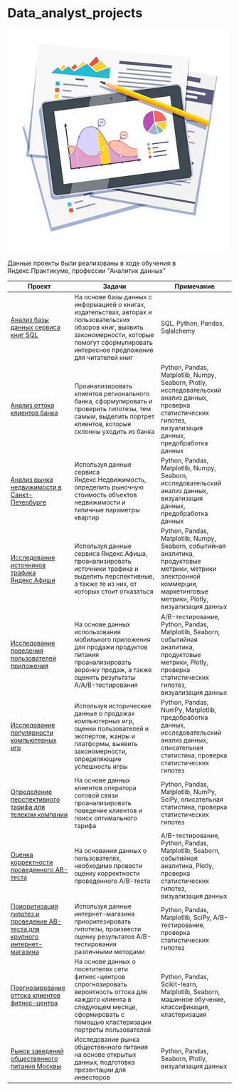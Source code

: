 # Data_analyst_projects

![](https://github.com/AlexaBogdan/data_analyst_projects/blob/main/image/%D0%B0%D0%BD%D0%B0%D0%BB%D0%B8%D1%82%D0%B8%D0%BA%D0%B0.jpg?raw=true)

Данные проекты были реализованы в ходе обучения в Яндекс.Практикуме, профессии "Аналитик данных"


| Проект | Задачи | Примечание |
|--------|--------|------------|
|[Анализ базы данных сервиса книг SQL](https://github.com/AlexaBogdan/data_analyst_projects/tree/main/%D0%90%D0%BD%D0%B0%D0%BB%D0%B8%D0%B7%20%D0%B1%D0%B0%D0%B7%D1%8B%20%D0%B4%D0%B0%D0%BD%D0%BD%D1%8B%D1%85%20%D1%81%D0%B5%D1%80%D0%B2%D0%B8%D1%81%D0%B0%20%D0%BA%D0%BD%D0%B8%D0%B3%20SQL)|На основе базы данных с информацией о книгах, издательствах, авторах и пользовательских обзоров книг, выявить закономерности, которые помогут сформулировать интересное предложение для читателей книг|SQL, Python, Pandas, Sqlalchemy|
|[Анализ оттока клиентов банка](https://github.com/AlexaBogdan/data_analyst_projects/tree/main/%D0%90%D0%BD%D0%B0%D0%BB%D0%B8%D0%B7%20%D0%BE%D1%82%D1%82%D0%BE%D0%BA%D0%B0%20%D0%BA%D0%BB%D0%B8%D0%B5%D0%BD%D1%82%D0%BE%D0%B2%20%D0%B1%D0%B0%D0%BD%D0%BA%D0%B0)|Проанализировать клиентов регионального банка, сформулировать и проверить гипотезы, тем самым, выделить портрет клиентов, которые склонны уходить из банка|Python, Pandas, Matplotlib, Numpy, Seaborn, Plotly, исследовательский анализ данных, проверка статистических гипотез, визуализация данных, предобработка данных|
|[Анализ рынка недвижимости в Санкт-Петербурге](https://github.com/AlexaBogdan/data_analyst_projects/tree/main/%D0%90%D0%BD%D0%B0%D0%BB%D0%B8%D0%B7%20%D1%80%D1%8B%D0%BD%D0%BA%D0%B0%20%D0%BD%D0%B5%D0%B4%D0%B2%D0%B8%D0%B6%D0%B8%D0%BC%D0%BE%D1%81%D1%82%D0%B8%20%D0%B2%20%D0%A1%D0%B0%D0%BD%D0%BA%D1%82-%D0%9F%D0%B5%D1%82%D0%B5%D1%80%D0%B1%D1%83%D1%80%D0%B3%D0%B5)|Используя данные сервиса Яндекс.Недвижимость, определить рыночную стоимость объектов недвижимости и типичные параметры квартир|Python, Pandas, Matplotlib, Numpy, Seaborn, исследовательский анализ данных, визуализация данных, предобработка данных|
|[Исследование источников трафика Яндекс.Афиши](https://github.com/AlexaBogdan/data_analyst_projects/tree/main/%D0%98%D1%81%D1%81%D0%BB%D0%B5%D0%B4%D0%BE%D0%B2%D0%B0%D0%BD%D0%B8%D0%B5%20%D0%B8%D1%81%D1%82%D0%BE%D1%87%D0%BD%D0%B8%D0%BA%D0%BE%D0%B2%20%D1%82%D1%80%D0%B0%D1%84%D0%B8%D0%BA%D0%B0%20%D0%AF%D0%BD%D0%B4%D0%B5%D0%BA%D1%81.%D0%90%D1%84%D0%B8%D1%88%D0%B8)|Используя данные сервиса Яндекс.Афиша, проанализировать источники трафика и выделить перспективные, а также те из них, от которых стоит отказаться|Python, Pandas, Matplotlib, Numpy, Seaborn, событийная аналитика, продуктовые метрики, метрики электронной коммерции, маркетинговые метрики, Plotly, визуализация данных|
|[Исследование поведения пользователей приложения](https://github.com/AlexaBogdan/data_analyst_projects/tree/main/%D0%98%D1%81%D1%81%D0%BB%D0%B5%D0%B4%D0%BE%D0%B2%D0%B0%D0%BD%D0%B8%D0%B5%20%D0%BF%D0%BE%D0%B2%D0%B5%D0%B4%D0%B5%D0%BD%D0%B8%D1%8F%20%D0%BF%D0%BE%D0%BB%D1%8C%D0%B7%D0%BE%D0%B2%D0%B0%D1%82%D0%B5%D0%BB%D0%B5%D0%B9%20%D0%BF%D1%80%D0%B8%D0%BB%D0%BE%D0%B6%D0%B5%D0%BD%D0%B8%D1%8F)|На основе данных использования мобильного приложения для продажи продуктов питания проанализировать воронку продаж, а также оценить результаты A/A/B-тестирования|A/B-тестирование, Python, Pandas, Matplotlib, Seaborn, событийная аналитика, продуктовые метрики, Plotly, проверка статистических гипотез, визуализация данных|
|[Исследование популярности компьютерных игр](https://github.com/AlexaBogdan/data_analyst_projects/tree/main/%D0%98%D1%81%D1%81%D0%BB%D0%B5%D0%B4%D0%BE%D0%B2%D0%B0%D0%BD%D0%B8%D0%B5%20%D0%BF%D0%BE%D0%BF%D1%83%D0%BB%D1%8F%D1%80%D0%BD%D0%BE%D1%81%D1%82%D0%B8%20%D0%BA%D0%BE%D0%BC%D0%BF%D1%8C%D1%8E%D1%82%D0%B5%D1%80%D0%BD%D1%8B%D1%85%20%D0%B8%D0%B3%D1%80)|Используя исторические данные о продажах компьютерных игр, оценки пользователей и экспертов, жанры и платформы, выявить закономерности, определяющие успешность игры |Python, Pandas, NumPy, Matplotlib, предобработка данных, исследовательский анализ данных, описательная статистика, проверка статистических гипотез|
|[Определение перспективного тарифа для телеком компании](https://github.com/AlexaBogdan/data_analyst_projects/tree/main/%D0%9E%D0%BF%D1%80%D0%B5%D0%B4%D0%B5%D0%BB%D0%B5%D0%BD%D0%B8%D0%B5%20%D0%BF%D0%B5%D1%80%D1%81%D0%BF%D0%B5%D0%BA%D1%82%D0%B8%D0%B2%D0%BD%D0%BE%D0%B3%D0%BE%20%D1%82%D0%B0%D1%80%D0%B8%D1%84%D0%B0%20%D0%B4%D0%BB%D1%8F%20%D1%82%D0%B5%D0%BB%D0%B5%D0%BA%D0%BE%D0%BC%20%D0%BA%D0%BE%D0%BC%D0%BF%D0%B0%D0%BD%D0%B8%D0%B8)|На основе данных клиентов оператора сотовой связи проанализировать поведение клиентов и поиск оптимального тарифа|Python, Pandas, Matplotlib, NumPy, SciPy, описательная статистика, проверка статистических гипотез|
|[Оценка корректности проведенного АВ-теста](https://github.com/AlexaBogdan/data_analyst_projects/tree/main/%D0%9E%D1%86%D0%B5%D0%BD%D0%BA%D0%B0%20%D0%BA%D0%BE%D1%80%D1%80%D0%B5%D0%BA%D1%82%D0%BD%D0%BE%D1%81%D1%82%D0%B8%20%D0%BF%D1%80%D0%BE%D0%B2%D0%B5%D0%B4%D0%B5%D0%BD%D0%BD%D0%BE%D0%B3%D0%BE%20%D0%90%D0%92-%D1%82%D0%B5%D1%81%D1%82%D0%B0)|На основании данных о пользователях, необходимо провести оценку корректности проведенного А/В-теста|A/B-тестирование, Python, Pandas, Matplotlib, Seaborn, событийная аналитика, Plotly, проверка статистических гипотез, визуализация данных|
|[Приоритизация гипотез и проведение АВ-теста для крупного интернет-магазина](https://github.com/AlexaBogdan/data_analyst_projects/tree/main/%D0%9F%D1%80%D0%B8%D0%BE%D1%80%D0%B8%D1%82%D0%B8%D0%B7%D0%B0%D1%86%D0%B8%D1%8F%20%D0%B3%D0%B8%D0%BF%D0%BE%D1%82%D0%B5%D0%B7%20%D0%B8%20%D0%BF%D1%80%D0%BE%D0%B2%D0%B5%D0%B4%D0%B5%D0%BD%D0%B8%D0%B5%20%D0%90%D0%92-%D1%82%D0%B5%D1%81%D1%82%D0%B0%20%D0%B4%D0%BB%D1%8F%20%D0%BA%D1%80%D1%83%D0%BF%D0%BD%D0%BE%D0%B3%D0%BE%20%D0%B8%D0%BD%D1%82%D0%B5%D1%80%D0%BD%D0%B5%D1%82-%D0%BC%D0%B0%D0%B3%D0%B0%D0%B7%D0%B8%D0%BD%D0%B0)|Используя данные интернет-магазина приоритезировать гипотезы, произвести оценку результатов A/B-тестирования различными методами|Python, Pandas, Matplotlib, SciPy, A/B-тестирование, проверка статистических гипотез|
|[Прогнозирование оттока клиентов фитнес-центра](https://github.com/AlexaBogdan/data_analyst_projects/tree/main/%D0%9F%D1%80%D0%BE%D0%B3%D0%BD%D0%BE%D0%B7%D0%B8%D1%80%D0%BE%D0%B2%D0%B0%D0%BD%D0%B8%D0%B5%20%D0%BE%D1%82%D1%82%D0%BE%D0%BA%D0%B0%20%D0%BA%D0%BB%D0%B8%D0%B5%D0%BD%D1%82%D0%BE%D0%B2%20%D1%84%D0%B8%D1%82%D0%BD%D0%B5%D1%81-%D1%86%D0%B5%D0%BD%D1%82%D1%80%D0%B0)|На основе данных о посетителях сети фитнес-центров спрогнозировать вероятность оттока для каждого клиента в следующем месяце, сформировать с помощью кластеризации портреты пользователей|Python, Pandas, Scikit-learn, Matplotlib, Seaborn, машинное обучение, классификация, кластеризация|
|[Рынок заведений общественного питания Москвы](https://github.com/AlexaBogdan/data_analyst_projects/tree/main/%D0%A0%D1%8B%D0%BD%D0%BE%D0%BA%20%D0%B7%D0%B0%D0%B2%D0%B5%D0%B4%D0%B5%D0%BD%D0%B8%D0%B9%20%D0%BE%D0%B1%D1%89%D0%B5%D1%81%D1%82%D0%B2%D0%B5%D0%BD%D0%BD%D0%BE%D0%B3%D0%BE%20%D0%BF%D0%B8%D1%82%D0%B0%D0%BD%D0%B8%D1%8F%20%D0%9C%D0%BE%D1%81%D0%BA%D0%B2%D1%8B)|Исследование рынка общественного питания на основе открытых данных, подготовка презентации для инвесторов|Python, Pandas, Seaborn, Plotly, визуализация данных|
